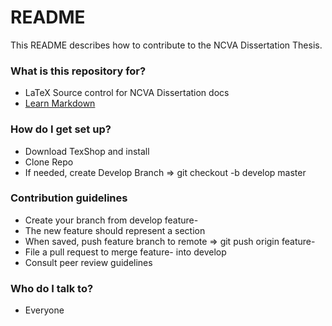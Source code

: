 # README #

This README describes how to contribute to the NCVA Dissertation Thesis.

### What is this repository for? ###

* LaTeX Source control for NCVA Dissertation docs
* [Learn Markdown](https://bitbucket.org/tutorials/markdowndemo)

### How do I get set up? ###

* Download TexShop and install
* Clone Repo
* If needed, create Develop Branch => git checkout -b develop master

### Contribution guidelines ###

* Create your branch from develop feature-<newSection>
* The new feature should represent a section 
* When saved, push feature branch to remote => git push origin feature-<newSection>
* File a pull request to merge feature-<newSection> into develop
* Consult peer review guidelines

### Who do I talk to? ###

* Everyone